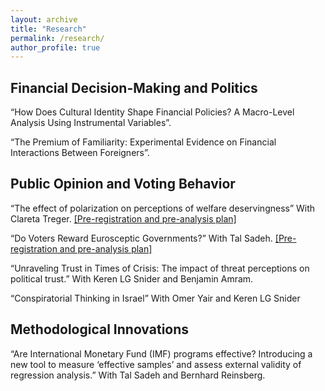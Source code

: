 ```yaml
---
layout: archive
title: "Research"
permalink: /research/
author_profile: true
---
```


<style> details { float:left; cursor: pointer; &:hover { color: #fff; background-color: #b21619 !important; } } details > summary { display: inline-block; margin-bottom: 0.25em; padding: 0.125em 0.25em; color: #b21619; text-align: center; text-decoration: none !important; border: 1px solid; border-color: #b21619; border-radius: 4px; cursor: pointer; } details > summary::-webkit-details-marker { display: none; float:left; } details > p { margin-bottom: 0.25em; padding: 0.125em 0.25em; box-shadow: 1px 1px 2px #bbbbbb; } </style>

Financial Decision-Making and Politics
---
“How Does Cultural Identity Shape Financial Policies? A Macro-Level Analysis Using Instrumental Variables”. 

“The Premium of Familiarity: Experimental Evidence on Financial Interactions Between Foreigners”. 

Public Opinion and Voting Behavior
---
“The effect of polarization on perceptions of welfare deservingness” With Clareta Treger. 
[[Pre-registration and pre-analysis plan]](https://osf.io/7bgzm/)

“Do Voters Reward Eurosceptic Governments?” With Tal Sadeh. 
[[Pre-registration and pre-analysis plan]](https://osf.io/CB4ZQ/)

“Unraveling Trust in Times of Crisis: The impact of threat perceptions on political trust.” With Keren LG Snider and Benjamin Amram.

“Conspiratorial Thinking in Israel” With Omer Yair and Keren LG Snider

Methodological Innovations
---
“Are International Monetary Fund (IMF) programs effective? Introducing a new tool to measure ‘effective samples’ and assess external validity of regression analysis.” With Tal Sadeh and Bernhard Reinsberg.



